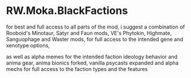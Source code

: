 # RW.Moka.BlackFactions
for best and full access to all parts of the mod, i suggest a combination of Rooboid's Minotaur, Satyr and Faun mods, 
VE's Phytokin, Highmate, Sanguophage and Waster mods, for full access to the intended gene and xenotype options, 

as well as alpha memes for the intended faction ideology behavior and anima gear, anima bionics forked, vanilla psycasts expanded 
and alpha mechs for full access to the faction types and the features
